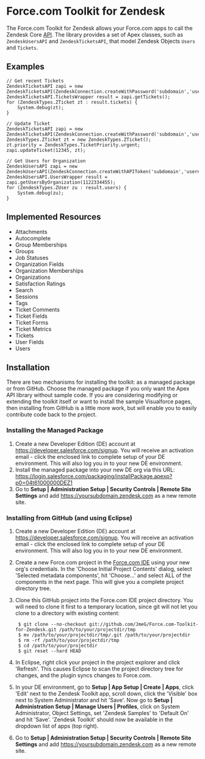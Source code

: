 # Force.com Toolkit for Zendesk

The Force.com Toolkit for Zendesk allows your Force.com apps to call the Zendesk Core [ API](https://developer.zendesk.com/rest_api). The library provides a set of Apex classes, such as `ZendeskUsersAPI` and `ZendeskTicketsAPI`, that model Zendesk Objects `Users` and `Tickets`.

## Examples

```Apex
// Get recent Tickets
ZendeskTicketsAPI zapi = new ZendeskTicketsAPI(ZendeskConnection.createWithPassword('subdomain','username','password'));
ZendeskTicketsAPI.TicketsWrapper result = zapi.getTickets();
for (ZendeskTypes.ZTicket zt : result.tickets) {
    System.debug(zt);
}

// Update Ticket
ZendeskTicketsAPI zapi = new ZendeskTicketsAPI(ZendeskConnection.createWithPassword('subdomain','username','password'));
ZendeskTypes.ZTicket zt = new ZendeskTypes.ZTicket();
zt.priority = ZendeskTypes.TicketPriority.urgent;
zapi.updateTicket(12345, zt);

// Get Users for Organization
ZendeskUsersAPI zapi = new ZendeskUsersAPI(ZendeskConnection.createWithAPIToken('subdomain','username','token'));
ZendeskUsersAPI.UsersWrapper result = zapi.getUsersByOrganization(1122334455);
for (ZendeskTypes.ZUser zu : result.users) {
    System.debug(zu);
}
```

## Implemented Resources

- Attachments
- Autocomplete
- Group Memberships
- Groups
- Job Statuses
- Organization Fields
- Organization Memberships
- Organizations
- Satisfaction Ratings
- Search
- Sessions
- Tags
- Ticket Comments
- Ticket Fields
- Ticket Forms
- Ticket Metrics
- Tickets
- User Fields
- Users

## Installation

There are two mechanisms for installing the toolkit: as a managed package or from GitHub. Choose the managed package if you only want the Apex API library without sample code. If you are considering modifying or extending the toolkit itself or want to install the sample Visualforce pages, then installing from GitHub is a little more work, but will enable you to easily contribute code back to the project.

### Installing the Managed Package

1. Create a new Developer Edition (DE) account at https://developer.salesforce.com/signup. You will receive an activation email - click the enclosed link to complete setup of your DE environment. This will also log you in to your new DE environment.
2. Install the managed package into your new DE org via this URL: https://login.salesforce.com/packaging/installPackage.apexp?p0=04t61000000DEZ1
4. Go to **Setup | Administration Setup | Security Controls | Remote Site Settings** and add https://yoursubdomain.zendesk.com as a new remote site.

### Installing from GitHub (and using Eclipse)

1. Create a new Developer Edition (DE) account at https://developer.salesforce.com/signup. You will receive an activation email - click the enclosed link to complete setup of your DE environment. This will also log you in to your new DE environment.
2. Create a new Force.com project in the [Force.com IDE](http://wiki.developerforce.com/index.php/Force.com_IDE) using your new org's credentials. In the 'Choose Initial Project Contents' dialog, select 'Selected metadata components', hit 'Choose...' and select ALL of the components in the next page. This will give you a complete project directory tree.
3. Clone this GitHub project into the Force.com IDE project directory. You will need to clone it first to a temporary location, since git will not let you clone to a directory with existing content:

        $ git clone --no-checkout git://github.com/JmeG/Force.com-Toolkit-for-Zendesk.git /path/to/your/projectdir/tmp
        $ mv /path/to/your/projectdir/tmp/.git /path/to/your/projectdir
        $ rm -rf /path/to/your/projectdir/tmp
        $ cd /path/to/your/projectdir
        $ git reset --hard HEAD

4. In Eclipse, right click your project in the project explorer and click 'Refresh'. This causes Eclipse to scan the project directory tree for changes, and the plugin syncs changes to Force.com.
5. In your DE environment, go to **Setup | App Setup | Create | Apps**, click 'Edit' next to the Zendesk Toolkit app, scroll down, click the 'Visible' box next to System Administrator and hit 'Save'. Now go to **Setup | Administration Setup | Manage Users | Profiles**, click on System Administrator, Object Settings, set 'Zendesk Samples' to 'Default On' and hit 'Save'. 'Zendesk Toolkit' should now be available in the dropdown list of apps (top right).
6. Go to **Setup | Administration Setup | Security Controls | Remote Site Settings** and add https://yoursubdomain.zendesk.com as a new remote site.
